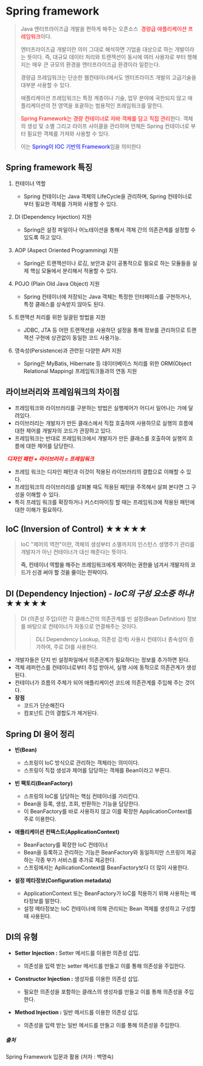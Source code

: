 # Spring framework

> Java 엔터프라이즈급 개발을 편하게 해주는 오픈소스 <span style="color:red"> 경량급 애플리케이션 프레임워크</span>이다.
>
> 엔터프라이즈급 개발이란 의미 그대로 해석하면 기업을 대상으로 하는 개발이라는 뜻이다. 즉, 대규모 데이터 처리와 트랜잭션이 동시에 여러 사용자로 부터 행해지는 매우 큰 규모의 환경을 엔터프라이즈급 환경이라 일컫는다.
>
> 경량급 프레임워크는 단순한 웹컨테이너에서도 엔터프라이즈 개발의 고급기술을 대부분 사용할 수 있다.
>
> 애플리케이션 프레임워크는 특정 계층이나 기술, 업무 분야에 국한되지 않고 애플리케이션의 전 영역을 포괄하는 범용적인 프레임워크를 말한다.
>
> <span style="color:red">Spring Framework는 경량 컨테이너로 자바 객체를 담고 직접 관리</span>한다. 객체의 생성 및 소멸 그리고 라이프 사이클을 관리하며 언제든 Spring 컨테이너로 부터 필요한 객체를 가져와 사용할 수 있다.
>
> 이는 <span style="color : blue"> Spring이 IOC 기반의 Framework</span>임을 의미한다



##  Spring framework 특징 

1. 컨테이너 역할
   
   - Spring 컨테이너는 Java 객체의 LifeCycle을 관리하며, Spring 컨테이너로 부터 필요한 객체를 가져와 사용할 수 있다.
   
   
2. DI (Dependency Injection) 지원
   
   - Spring은 설정 파일이나 어노테이션을 통해서 객체 간의 의존관계를 설정할 수 있도록 하고 있다.
   
   
3. AOP (Aspect Oriented Programming) 지원
   
   - Spring은 트랜잭션이나 로깅, 보안과 같이 공통적으로 필요로 하는 모듈들을 실제 핵심 모듈에서 분리해서 적용할 수 있다.
   
   
4. POJO (Plain Old Java Object) 지원
   
   - Spring 컨테이너에 저장되는 Java 객체는 특정한 인터페이스를 구현하거나, 특정 클래스를 상속받지 않아도 된다. 
   
   
5. 트랜잭션 처리를 위한 일괄된 방법을 지원
   
   - JDBC, JTA 등 어떤 트랜잭션을 사용하던 설정을 통해 정보를 관리하므로 트랜잭션 구현에 상관없이 동일한 코드 사용가능.
   
   
6. 영속성(Persistence)과 관련된 다양한 API 지원
   
   - Spring은 MyBatis, Hibernate 등 데이터베이스 처리를 위한 ORM(Object Relational Mapping) 프레임워크들과의 연동 지원



## 라이브러리와 프레임워크의 차이점 

- 프레임워크와 라이브러리를 구분하는 방법은 실행제어가 어디서 일어나는 가에 달려있다.
- 라이브러리는 개발자가 만든 클래스에서 직접 호출하여 사용하므로 실행의 흐름에 대한 제어를 개발자의 코드가 관장하고 있다.
- 프레임워크는 반대로 프레임워크에서 개발자가 만든 클래스를 호출하여 실행의 흐름에 대한 제어를 담당한다. 

<em>**<span style="color : red"> 디자인 패턴 + 라이브러리 = 프레임워크</span>**</em>

- 프레임 워크는 디자인 패턴과 이것이 적용된 라이브러리의 결합으로 이해할 수 있다. 
- 프레임워크의 라이브러리를 살펴볼 때도 적용된 패턴을 주목해서 살펴 본다면 그 구성을 이해할 수 있다.
- 특히 프레임 워크를 확장하거나 커스터마이징 할 때는 프레임워크에 적용된 패턴에 대한 이해가 필요하다.



## IoC (Inversion of Control)  ★★★★★

> IoC "제어의 역전"이란, 객체의 생성부터 소멸까지의 인스턴스 생명주기 관리를 개발자가 아닌 컨테이너가 대신 해준다는 뜻이다. 
>
> **즉, 컨테이너 역할을 해주는 프레임워크에게 제어하는 권한을 넘겨서 개발자의 코드가 신경 써야 할 것을 줄이는 전략이다.** 





## DI (Dependency Injection) - <em>IoC의 구성 요소중 하나!</em> ★★★★★

> DI (의존성 주입)이란 각 클래스간의 의존관계를 빈 설정(Bean Definition) 정보를 바탕으로 컨테이너가 자동으로 연결해주는 것이다.
>
> > DL( Dependency Lookup, 의존성 검색) 사용시 컨테이너 종속성이 증가하여, 주로 DI를 사용한다.

- 개발자들은 단지 빈 설정파일에서 의존관계가 필요하다는 정보를 추가하면 된다.
- 객체 레퍼런스를 컨테이너로부터 주입 받아서, 실행 시에 동적으로 의존관계가 생성된다.
- 컨테이너가 흐름의 주체가 되어 애플리케이션 코드에 의존관계를 주입해 주는 것이다.
- **장점** 
  - 코드가 단순해진다
  - 컴포넌트 간의 결합도가 제거된다.



## Spring DI 용어 정리

- **빈(Bean)** 
  - 스프링이 IoC 방식으로 관리하는 객체라는 의미이다.
  - 스프링이 직접 생성과 제어를 담당하는 객체를 Bean이라고 부른다.
  
  
- **빈 팩토리(BeanFactory)**
  
  - 스프링의 IoC를 담당하는 핵심 컨테이너를 가리킨다.
  - Bean을 등록, 생성, 조회, 반환하는 기능을 담당한다.
  - 이 BeanFactory를 바로 사용하지 않고 이를 확장한 ApplicationContext를 주로 이용한다.
  
  
- **애플리케이션 컨텍스트(ApplicationContext)**
  - BeanFactory를 확장한 IoC 컨테이너
  - Bean을 등록하고 관리하는 기능은 BeanFactory와 동일하지만 스프링이 제공하는 각종 부가 서비스를 추가로 제공한다. 
  - 스프링에서는 ApllicationContext를 BeanFactory보다 더 많이 사용한다.
  
  
- **설정 메타정보(Configuration metadata)**
  
  - ApplicationContext 또는 BeanFactory가 IoC를 적용하기 위해 사용하는 메타정보를 말한다.
  - 설정 메타정보는 IoC 컨테이너에 의해 관리되는 Bean 객체를 생성하고 구성할 때 사용된다.



## DI의 유형

- **Setter Injection :** Setter 메서드를 이용한 의존성 삽입.
  
  - 의존성을 입력 받는 setter 메서드를 만들고 이를 통해 의존성을 주입한다.
  
  
- **Constructor Injection :** 생성자를 이용한 의존성 삽입.
  
  - 필요한 의존성을 포함하는 클래스의 생성자를 만들고 이를 통해 의존성을 주입한다.
  
  
- **Method Injection :** 일반 메서드를 이용한 의존성 삽입.
  
  - 의존성을 입력 받는 일반 메서드를 만들고 이를 통해 의존성을 주입한다.



##### 출처

Spring Framework 입문과 활용 (저자 : 백명숙)